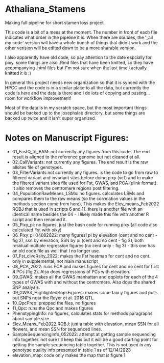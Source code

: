 # Athaliana_Stamens
Making full pipeline for short stamen loss project

This code is a bit of a mess at the moment. The number in front of each file indicates what order in the pipeline it is. When there are doubles, the '_all my code' version will have a whole bunch of things that didn't work and the other verision will be edited down to be a more sharable version.

I also apparently have old code, so pay attention to the date espcially for pixy. some things are also .Rmd files that have been knitted, so they have accompanying .html files but I"m not sure when the last time I actually knitted it is :)

In general this project needs new organization so that it is synced with the HPCC and the code is in a similar place to all the data, but currently the code is here and the data is there and I do lots of copying and pasting... room for workflow improvement!

Most of the data is in my scratch space, but the most important things should be backed up to the josephslab directory, but some things are backed up twice and it isn't super organized. 

# Notes on Manuscript Figures:
- 01_FastQ_to_BAM: not currently any figures from this code. The end result is aligned to the reference genome but not cleaned at all.
- 02_CallVariants: not currently any figures. The end result is the raw allsites file of genotypes.
- 03_FilterVariants:not currently any figures. is the code to go from raw to filtered variant and invariant sites before doing pixy (vcf) and to make the filtered variant sites file used for Fst, GWAS, and PCA (plink format). It also removes the centromere regions post filtering.
- 04_PopulationRawMeans_LSMs: no figures. calculates LSMs and compares them to the raw means (so the correlation values in the methods section come from here). This makes the Elev_means_Feb2022 ROBJ that is used in scripts 6 and 11.  there is another file with an identical name besides the 04 - I likely made this file with another R script and then renamed it.
- 05_Pixy_pi: no figures, just the bash code for running pixy (all code also calculated Fst with pixy)
- 06_Pixy_pi_04082022: many figures! pi by elevation (cent and no cent - fig 2), ssn by elevation, SSN by pi (cent and no cent - fig 3), both residual multiple regression figures (no cent only - fig 3) - this one has an old code file as well that I no longer use.
- 07_Fst_diveRsity_2022: makes the Fst heatmap for cent and no cent. only in supplemental, not main manuscript
- 08_PCA_2022: runs PCA and makes figures for cent and no cent for first 4 PCs (fig 2). Also does regressions of PCs with elevation.
- 09_GWAS: makes all the GWAS manhattan and qqplots for each of the 4 types of GWAS with and without the centromere. Also does the shared SNP analysis.
- 09_GWAS_HighlightedSnpsFigures: makes some fancy figures and pulls out SNPs near the Royer et al. 2016 QTL.
- 10_QpcPrep: prepped the files, no figures
- 11_Qpc: runs the Qpc and makes figures
- PhenotypingInfo: no figures, calculates stats for methods paragraphs about sample size
- Elev_Means_Feb2022.ROBJ: just a table with elevation, mean SSN for all flowers, and mean SSN for sequenced lines.
- SampleSequencingInfo_052022: attempt at getting sample sequencing info together. not sure I'll keep this but it will be a good starting point for getting the sample sequencing table together. This is not used in any genotype quality info presented in table 1 as of 12/14/2023
- elevation_map: code only makes the map that is figure 1